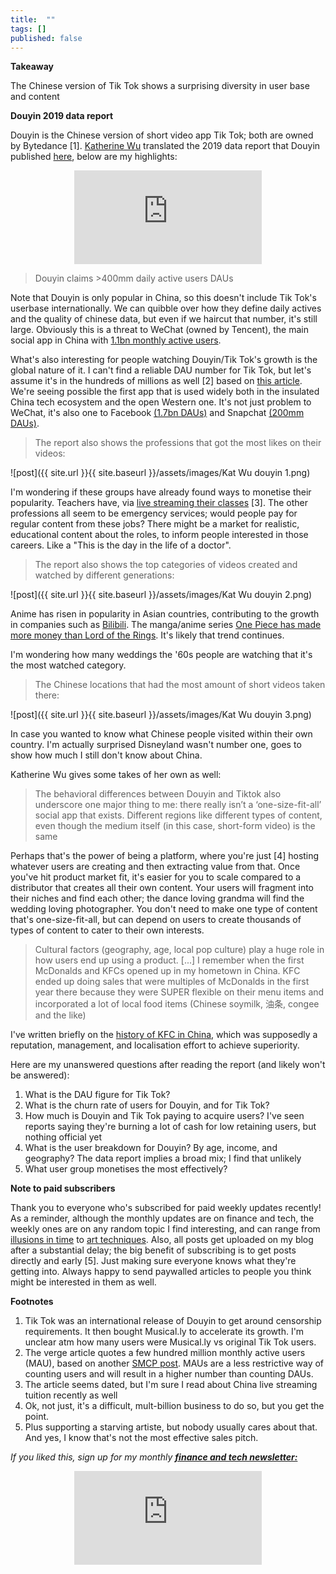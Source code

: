 ```yaml
---
title:  ""  
tags: []
published: false
---
```


<style>
      .iframe-container {
        overflow: hidden;        
        padding-top: 50%; <!-- Calculated from the aspect ration of the content (in case of 16:9 it is 9/16= 0.5625) -->
        position: relative;
      }
      .iframe-container iframe { 
         border: 0;
         height: 100%; <!-- Finally, width and height are set to 100% so the iframe takes up 100% of the containers space. -->
         left: 0;
         position: absolute;
         top: 0;
         width: 100%;
         display: block;
         margin: 0 auto; <!-- center image -->
      }
      <!-- 4x3 Aspect Ratio -->
      .iframe-container-4x3 {
        padding-top: 75%;
      }
</style> 

**Takeaway**

The Chinese version of Tik Tok shows a surprising diversity in user base and content

**Douyin 2019 data report**

Douyin is the Chinese version of short video app Tik Tok; both are owned by Bytedance \[1\]. [Katherine Wu](https://twitter.com/katherineykwu/status/1214322371567521792?s=20 "Katherine") translated the 2019 data report that Douyin published [here](https://www.katherinewu.me/writings/bytedance-tiktok-douyin-2019-report "katherine"), below are my highlights:

<div class="iframe-container-4x3">
  <p align="center"><iframe src="https://avoidboringpeople.substack.com/embed" frameborder="0" scrolling="no"> </iframe></p>
</div>

> Douyin claims >400mm daily active users DAUs

Note that Douyin is only popular in China, so this doesn't include Tik Tok's userbase internationally. We can quibble over how they define daily actives and the quality of chinese data, but even if we haircut that number, it's still large. Obviously this is a threat to WeChat (owned by Tencent), the main social app in China with [1.1bn monthly active users](https://www.tencent.com/en-us/investors.html "tencent").

What's also interesting for people watching Douyin/Tik Tok's growth is the global nature of it. I can't find a reliable DAU number for Tik Tok, but let's assume it's in the hundreds of millions as well \[2\] based on [this article](https://www.theverge.com/2019/11/4/20948731/tiktok-bytedance-china-social-media-growth-users-decline-first-time "Tik Tok"). We're seeing possible the first app that is used widely both in the insulated China tech ecosystem and the open Western one. It's not just problem to WeChat, it's also one to Facebook [(1.7bn DAUs)](https://www.statista.com/statistics/346167/facebook-global-dau/ "FB") and Snapchat [(200mm DAUs)](https://www.statista.com/statistics/545967/snapchat-app-dau/ "SNAP").

> The report also shows the professions that got the most likes on their videos:

![post]({{ site.url }}{{ site.baseurl }}/assets/images/Kat Wu douyin 1.png)

I'm wondering if these groups have already found ways to monetise their popularity. Teachers have, via [live streaming their classes](https://shanghaiist.com/2017/01/13/chinese_english_teacher_makes_millions/ "live") \[3\]. The other professions all seem to be emergency services; would people pay for regular content from these jobs? There might be a market for realistic, educational content about the roles, to inform people interested in those careers. Like a "This is the day in the life of a doctor".

> The report also shows the top categories of videos created and watched by different generations:

![post]({{ site.url }}{{ site.baseurl }}/assets/images/Kat Wu douyin 2.png)

Anime has risen in popularity in Asian countries, contributing to the growth in companies such as [Bilibili](https://en.wikipedia.org/wiki/Bilibili "Bili"). The manga/anime series [One Piece has made more money than Lord of the Rings](https://comicbook.com/anime/2019/03/26/one-piece-anime-total-gross-lord-of-the-rings-franchise/ "LOTR"). It's likely that trend continues.

I'm wondering how many weddings the '60s people are watching that it's the most watched category.

> The Chinese locations that had the most amount of short videos taken there:

![post]({{ site.url }}{{ site.baseurl }}/assets/images/Kat Wu douyin 3.png)

In case you wanted to know what Chinese people visited within their own country. I'm actually surprised Disneyland wasn't number one, goes to show how much I still don't know about China.

Katherine Wu gives some takes of her own as well:

> The behavioral differences between Douyin and Tiktok also underscore one major thing to me: there really isn’t a ‘one-size-fit-all’ social app that exists. Different regions like different types of content, even though the medium itself (in this case, short-form video) is the same

Perhaps that's the power of being a platform, where you're just \[4\] hosting whatever users are creating and then extracting value from that. Once you've hit product market fit, it's easier for you to scale compared to a distributor that creates all their own content. Your users will fragment into their niches and find each other; the dance loving grandma will find the wedding loving photographer. You don't need to make one type of content that's one-size-fit-all, but can depend on users to create thousands of types of content to cater to their own interests.

> Cultural factors (geography, age, local pop culture) play a huge role in how users end up using a product. \[...\] I remember when the first McDonalds and KFCs opened up in my hometown in China. KFC ended up doing sales that were multiples of McDonalds in the first year there because they were SUPER flexible on their menu items and incorporated a lot of local food items (Chinese soymilk, 油条, congee and the like)

I've written briefly on the [history of KFC in China](https://www.leonlinsx.com/KFC-China/ "KFC"), which was supposedly a reputation, management, and localisation effort to achieve superiority.

Here are my unanswered questions after reading the report (and likely won't be answered):

1. What is the DAU figure for Tik Tok?
2. What is the churn rate of users for Douyin, and for Tik Tok?
3. How much is Douyin and Tik Tok paying to acquire users? I've seen reports saying they're burning a lot of cash for low retaining users, but nothing official yet
4. What is the user breakdown for Douyin? By age, income, and geography? The data report implies a broad mix; I find that unlikely
5. What user group monetises the most effectively?

**Note to paid subscribers**

Thank you to everyone who's subscribed for paid weekly updates recently! As a reminder, although the monthly updates are on finance and tech, the weekly ones are on any random topic I find interesting, and can range from [illusions in time](https://www.leonlinsx.com/temporal-illusions/ "time") to [art techniques](https://www.leonlinsx.com/tims-vermeer/ "art"). Also, all posts get uploaded on my blog after a substantial delay; the big benefit of subscribing is to get posts directly and early \[5\]. Just making sure everyone knows what they're getting into. Always happy to send paywalled articles to people you think might be interested in them as well.  

**Footnotes**

1. Tik Tok was an international release of Douyin to get around censorship requirements. It then bought Musical.ly to accelerate its growth. I'm unclear atm how many users were Musical.ly vs original Tik Tok users.
2. The verge article quotes a few hundred million monthly active users (MAU), based on another [SMCP post](https://www.scmp.com/tech/article/2155580/tik-tok-hits-500-million-global-monthly-active-users-china-social-media-video "MAU"). MAUs are a less restrictive way of counting users and will result in a higher number than counting DAUs.
3. The article seems dated, but I'm sure I read about China live streaming tuition recently as well 
4. Ok, not just, it's a difficult, mult-billion business to do so, but you get the point.
5. Plus supporting a starving artiste, but nobody usually cares about that. And yes, I know that's not the most effective sales pitch. 

*If you liked this, sign up for my monthly* ***[finance and tech newsletter:](https://avoidboringpeople.substack.com/ "ABP")***

<div class="iframe-container-4x3">
  <p align="center"><iframe src="https://avoidboringpeople.substack.com/embed" frameborder="0" scrolling="no"> </iframe></p>
</div>

